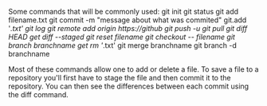 Some commands that will be commonly used:
git init 
git status
git add filename.txt
git commit -m "message about what was commited"
git.add '*.txt' 
git log
git remote add origin https://github
git push -u 
git pull 
git diff HEAD
get diff --staged
git reset filename
git checkout -- filename
git branch branchname
get rm '*.txt'
git merge branchname
git branch -d branchname

Most of these commands allow one to add or delete a file. To save a file to a repository you'll first have to stage the file and then commit it to the repository. You can then see the differences between each commit using the diff command.



